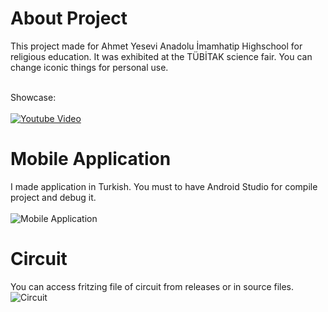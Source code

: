 # About Project
This project made for Ahmet Yesevi Anadolu İmamhatip Highschool for religious education. It was exhibited at the TÜBİTAK science fair. You can change iconic things for personal use.<br><br>

Showcase:<br><br> [![Youtube Video](https://user-images.githubusercontent.com/46069238/144288683-8517b6f3-b5fb-4d38-8800-a1c77794a230.png)](http://www.youtube.com/watch?v=dMZyX4Tav4g "Ülkücü Tren Yaptım (çok riski oldu!)")

# Mobile Application
I made application in Turkish. You must to have Android Studio for compile project and debug it.<br><br>
![Mobile Application](https://user-images.githubusercontent.com/46069238/144253208-54c75568-c0ec-4cfe-8bbf-f08013808968.jpeg)

# Circuit
You can access fritzing file of circuit from releases or in source files.
![Circuit](https://user-images.githubusercontent.com/46069238/144193045-c22edb33-9b63-449d-9f99-e7f890a14626.jpg)
